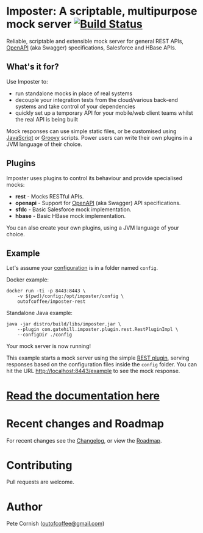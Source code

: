 # Imposter: A scriptable, multipurpose mock server [![Build Status](https://travis-ci.org/outofcoffee/imposter.svg?branch=master)](https://travis-ci.org/outofcoffee/imposter)

Reliable, scriptable and extensible mock server for general REST APIs,
[OpenAPI](https://github.com/OAI/OpenAPI-Specification) (aka Swagger) specifications,
Salesforce and HBase APIs.

## What's it for?

Use Imposter to:

* run standalone mocks in place of real systems
* decouple your integration tests from the cloud/various back-end systems and take control of your dependencies
* quickly set up a temporary API for your mobile/web client teams whilst the real API is being built

Mock responses can use simple static files, or be customised using [JavaScript](https://www.javascript.com/) or [Groovy](http://www.groovy-lang.org/) scripts. Power users can write their own plugins in a JVM language of their choice.

## Plugins

Imposter uses plugins to control its behaviour and provide specialised mocks:

* **rest** - Mocks RESTful APIs.
* **openapi** - Support for [OpenAPI](https://github.com/OAI/OpenAPI-Specification) (aka Swagger) API specifications.
* **sfdc** - Basic Salesforce mock implementation.
* **hbase** - Basic HBase mock implementation.

You can also create your own plugins, using a JVM language of your choice.

## Example

Let's assume your [configuration](docs/configuration.md) is in a folder named `config`.

Docker example:

    docker run -ti -p 8443:8443 \
        -v $(pwd)/config:/opt/imposter/config \
        outofcoffee/imposter-rest

Standalone Java example:

    java -jar distro/build/libs/imposter.jar \
        --plugin com.gatehill.imposter.plugin.rest.RestPluginImpl \
        --configDir ./config

Your mock server is now running!

This example starts a mock server using the simple
[REST plugin](docs/rest_plugin.md), serving responses based on the configuration files
inside the `config` folder. You can hit the URL
[http://localhost:8443/example](http://localhost:8443/example) to see the mock response.

# [Read the documentation here](http://outofcoffee.viewdocs.io/imposter/)

# Recent changes and Roadmap
  
For recent changes see the [Changelog](CHANGELOG.md), or view the [Roadmap](docs/roadmap.md).

# Contributing

Pull requests are welcome.

# Author

Pete Cornish (outofcoffee@gmail.com)

